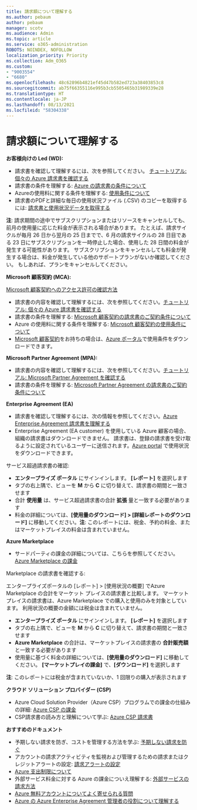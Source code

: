 ```yaml
---
title: 請求額について理解する
ms.author: pebaum
author: pebaum
manager: scotv
ms.audience: Admin
ms.topic: article
ms.service: o365-administration
ROBOTS: NOINDEX, NOFOLLOW
localization_priority: Priority
ms.collection: Adm_O365
ms.custom:
- "9003554"
- "6680"
ms.openlocfilehash: 48c62896b4821ef45d47b582ed723a38403853c8
ms.sourcegitcommit: ab75f66355116e995b3cb5505465b31989339e28
ms.translationtype: HT
ms.contentlocale: ja-JP
ms.lasthandoff: 08/13/2021
ms.locfileid: "58304338"
---
```

# <a name="understand-billing-amount"></a>請求額について理解する

**お客様向けの Led (WD):**

- 請求書を確認して理解するには、次を参照してください。 [チュートリアル: 個々の Azure 請求書を確認する](https://docs.microsoft.com/azure/cost-management-billing/understand/review-individual-bill?WT.mc_id=Portal-Microsoft_Azure_Support)
- 請求書の条件を理解する: [Azure の請求書の条件について](https://docs.microsoft.com/azure/cost-management-billing/understand/understand-invoice?WT.mc_id=Portal-Microsoft_Azure_Support)
- Azureの使用料に関する条件を理解する: [使用条件について](https://docs.microsoft.com/azure/cost-management-billing/understand/understand-usage?WT.mc_id=Portal-Microsoft_Azure_Support)
- 請求書のPDFと詳細な毎日の使用状況ファイル (.CSV) のコピーを取得するには: [請求書と使用状況データを取得する](https://docs.microsoft.com/azure/billing/billing-download-azure-invoice-daily-usage-date?WT.mc_id=Portal-Microsoft_Azure_Support)

**注**: 請求期間の途中でサブスクリプションまたはリソースをキャンセルしても、前月の使用量に応じた料金が表示される場合があります。 たとえば、請求サイクルが毎月 26 日から翌月の 25 日までで、6 月の請求サイクルの 28 日目である 23 日にサブスクリプションを一時停止した場合、使用した 28 日間の料金が発生する可能性があります。 サブスクリプションをキャンセルしても料金が発生する場合は、料金が発生している他のサポートプランがないか確認してください。 もしあれば、プランをキャンセルしてください。

**Microsoft 顧客契約 (MCA):**

[Microsoft 顧客契約へのアクセス許可の確認方法](https://docs.microsoft.com/azure/cost-management-billing/manage/download-azure-invoice-daily-usage-date?WT.mc_id=Portal-Microsoft_Azure_Support#check-access-to-a-microsoft-customer-agreement)

- 請求書の内容を確認して理解するには、次を参照してください。[チュートリアル: 個々の Azure 請求書を確認する](https://docs.microsoft.com/azure/cost-management-billing/understand/review-customer-agreement-bill?WT.mc_id=Portal-Microsoft_Azure_Support)
- 請求書の条件を理解する: [Microsoft 顧客契約の請求書のご契約条件について](https://docs.microsoft.com/azure/cost-management-billing/understand/mca-understand-your-invoice?WT.mc_id=Portal-Microsoft_Azure_Support)
- Azure の使用料に関する条件を理解する: [Microsoft 顧客契約の使用条件について](https://docs.microsoft.com/azure/cost-management-billing/understand/mca-understand-your-usage?WT.mc_id=Portal-Microsoft_Azure_Support)
- [Microsoft 顧客契約](https://docs.microsoft.com/azure/cost-management-billing/manage/download-azure-invoice-daily-usage-date?WT.mc_id=Portal-Microsoft_Azure_Support#check-access-to-a-microsoft-customer-agreement)をお持ちの場合は、[Azure ポータル](https://portal.azure.com/)で使用条件をダウンロードできます。

**Microsoft Partner Agreement (MPA):**

- 請求書の内容を確認して理解するには、次を参照してください。[チュートリアル: Microsoft Partner Agreement を確認する](https://docs.microsoft.com/azure/cost-management-billing/understand/review-partner-agreement-bill?WT.mc_id=Portal-Microsoft_Azure_Support)
- 請求書の条件を理解する: [Microsoft Partner Agreement の請求書のご契約条件について](https://docs.microsoft.com/azure/cost-management-billing/understand/mpa-invoice-terms?WT.mc_id=Portal-Microsoft_Azure_Support)

**Enterprise Agreement (EA)**

- 請求書を確認して理解するには、次の情報を参照してください。[Azure Enterprise Agreement 請求書を理解する](https://docs.microsoft.com/azure/cost-management-billing/understand/review-enterprise-agreement-bill?WT.mc_id=Portal-Microsoft_Azure_Support) 
- Enterprise Agreement (EA customer) を使用している Azure 顧客の場合、組織の請求書はダウンロードできません。 請求書は、登録の請求書を受け取るように設定されているユーザーに送信されます。[Azure portal](https://portal.azure.com/) で使用状況をダウンロードできます。

サービス超過請求書の確認: 

- **エンタープライズ ポータル** にサインインします。 **[レポート]** を選択します
- タブの右上隅で、ビューを **M** から **C** に切り替えて、請求書の期間と一致させます
- 合計 **使用量** は、サービス超過請求書の合計 **拡張** 量と一致する必要があります
- 料金の詳細については、**[使用量のダウンロード] > [詳細レポートのダウンロード]** に移動してください。**注**: このレポートには、税金、予約の料金、またはマーケットプレイスの料金は含まれていません。

**Azure Marketplace**

- サードパーティの課金の詳細については、こちらを参照してください。[Azure Marketplace の課金](https://docs.microsoft.com/azure/billing/billing-understand-your-azure-marketplace-charges?WT.mc_id=Portal-Microsoft_Azure_Support)

Marketplace の請求書を確認する:

エンタープライズポータルの [レポート] > [使用状況の概要] でAzure Marketplace の合計をマーケット プレイスの請求書と比較します。 マーケットプレイスの請求書は、Azure Marketplace での購入と使用のみを対象としています。 利用状況の概要の金額には税金は含まれていません。

- **エンタープライズ ポータル** にサインインします。 **[レポート]** を選択します
- タブの右上隅で、ビューを **M** から **C** に切り替えて、請求書の期間と一致させます
- **Azure Marketplace** の合計は、マーケットプレイスの請求書の **合計販売額** と一致する必要があります
- 使用量に基づく料金の詳細については、**[使用量のダウンロード]** に移動してください。 **[マーケットプレイの課金]** で、**[ダウンロード]** を選択します 

**注**: このレポートには税金が含まれていないか、1 回限りの購入が表示されます

**クラウド ソリューション プロバイダー (CSP)**

- Azure Cloud Solution Provider（Azure CSP）プログラムでの課金の仕組みの詳細: [Azure CSP の課金](https://docs.microsoft.com/azure/cloud-solution-provider/billing/azure-csp-billing-overview?WT.mc_id=Portal-Microsoft_Azure_Support)
- CSP請求書の読み方と理解について学ぶ: [Azure CSP 請求書](https://docs.microsoft.com/azure/cloud-solution-provider/billing/azure-csp-invoice?WT.mc_id=Portal-Microsoft_Azure_Support)

**おすすめのドキュメント**

- 予期しない請求を防ぎ、コストを管理する方法を学ぶ: [予期しない請求を防ぐ](https://docs.microsoft.com/azure/cost-management-billing/manage/getting-started?WT.mc_id=Portal-Microsoft_Azure_Support)
- アカウントの請求アクティビティを監視および管理するための請求またはクレジットアラートの設定: [請求アラートの設定](https://docs.microsoft.com/azure/cost-management-billing/costs/cost-mgt-alerts-monitor-usage-spending?WT.mc_id=Portal-Microsoft_Azure_Support)
- [Azure 支出制限について](https://docs.microsoft.com/azure/cost-management-billing/manage/spending-limit?WT.mc_id=Portal-Microsoft_Azure_Support)
- 外部サービス料金に対する Azure の課金についえ理解する: [外部サービスの請求方法](https://docs.microsoft.com/azure/cost-management-billing/understand/understand-azure-marketplace-charges?WT.mc_id=Portal-Microsoft_Azure_Support)
- [Azure 無料アカウントについてよく寄せられる質問](https://azure.microsoft.com/free/free-account-faq/)
- [Azure の Azure Enterprise Agreement 管理者の役割について理解する](https://docs.microsoft.com/azure/cost-management-billing/manage/understand-ea-roles?WT.mc_id=Portal-Microsoft_Azure_Support)